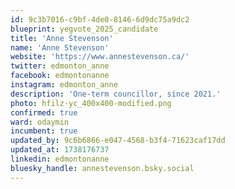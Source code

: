 ```yaml
---
id: 9c3b7016-c9bf-4de0-8146-6d9dc75a9dc2
blueprint: yegvote_2025_candidate
title: 'Anne Stevenson'
name: 'Anne Stevenson'
website: 'https://www.annestevenson.ca/'
twitter: edmonton_anne
facebook: edmontonanne
instagram: edmonton_anne
description: 'One-term councillor, since 2021.'
photo: hfilz-yc_400x400-modified.png
confirmed: true
ward: odaymin
incumbent: true
updated_by: 9c6b6866-e047-4568-b3f4-71623caf17dd
updated_at: 1738176737
linkedin: edmontonanne
bluesky_handle: annestevenson.bsky.social
---
```

